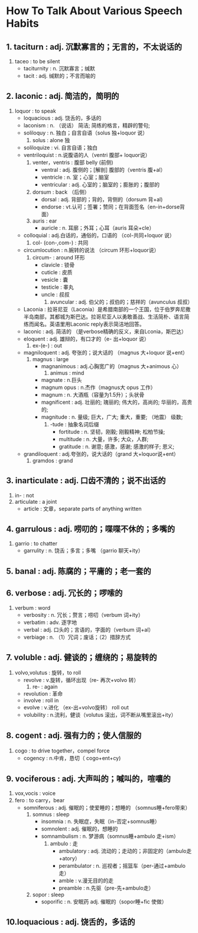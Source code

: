 # How To Talk About Various Speech Habits

## 1. taciturn                      :		 	adj. 沉默寡言的；无言的，不太说话的
1. taceo                           	: 			to be silent
	- taciturnity                	:    		n. 沉默寡言；缄默
	- tacit                         :     		adj. 缄默的；不言而喻的

## 2. laconic                       :		 	adj. 简洁的，简明的
1. loquor                          : 			to speak                             
	- loquacious                   :			adj. 饶舌的，多话的         
	- laconism						:			n.	（说话） 简洁; 简练的格言，精辟的警句;
	- soliloquy                    :    		n. 独白；自言自语（solus 独+loquor 说）    
		1. solus 					:			alone 独
	- soliloquize                  :     		vi. 自言自语；独白        
	- ventriloquist                :   			n.说腹语的人（ventri 腹部+ loquor说）
		1. venter，ventris 			:			腹部 belly  (前侧)
			- ventral               :           adj. 腹侧的；[解剖] 腹部的（ventris 腹+al）
			- ventricle             :           n. 室；心室；脑室 
			- ventricular          	:           adj. 心室的；脑室的；膨胀的；腹部的     
		2. dorsum                  	:           back     （后侧）              
			- dorsal              	:           adj. 背部的；背的，背侧的（dorsum 背+al)
			- endorse               :           vt.认可；签署；赞同；在背面签名（en-in+dorse背面）
		3. auris                    :			ear               
			- auricle               :           n. 耳廓；外耳；心耳（auris 耳朵+cle） 
	- colloquial                   :     		adj.白话的，通俗的，口语的 （col-共同+loquor 说）  
		1. col- (con-,com-)			:			共同    
	- circumlocution               :			n.婉转的说法 （circum 环形+loquor说）
		1. circum- 					:			around 环形
			- clavicle				:			锁骨
			- cuticle				:			皮质
			- vesicle				:			囊
			- testicle				:			睾丸
			- uncle					:			叔叔
				1. avuncular        :           adj. 伯父的；叔伯的；慈祥的（avunculus 叔叔）   
	- Laconia						:			拉哥尼亚（Laconia）是希腊南部的一个王国，位于伯罗奔尼撒半岛南部，其都城为斯巴达。拉哥尼亚人以勇敢善战、生活简朴、语言简练而闻名。英语里用Laconic reply表示简洁地回答。
	- laconic                      :  			adj. 简洁的 （是verbose精确的反义，来自Lconia，斯巴达）
	- eloquent                     :  			adj. 雄辩的，有口才的（e- 出+loquor 说）
		1. ex-(e-) 					:			out
	- magniloquent                :				adj. 夸张的；说大话的 （magnus 大+loquor 说+ent）
		1. magnus                 :          	large
			- magnanimous         :      		adj.心胸宽广的（magnus 大+animous 心）
				1. animus         :				mind
			- magnate             :         	n.巨头                      
			- magnum opus         :   			n.杰作（magnus大   opus 工作）   
			- magnum              :        		n. 大酒瓶（容量为1.5升）；头状骨
			- magnificent			:			adj.	壮丽的; 瑰丽的; 伟大的，高尚的; 华丽的，高贵的;
			- magnitude				:			n.	量级; 巨大，广大; 重大，重要; （地震） 级数;
				1. -tude			:			抽象名词后缀
					- fortitude		:			n.	坚韧，刚毅; 刚毅精神; 松柏节操;
					- multitude		:			n.	大量，许多; 大众，人群;
					- gratitude		:			n.	谢意; 感激，感谢; 感激的样子; 恩义;
	- grandiloquent               :				adj.夸张的，说大话的（grand 大+loquor说+ent）
		1. gramdos                :         	grand

## 3. inarticulate                  :	 		adj. 口齿不清的；说不出话的 
1. in- 								:			not  
2. articulate                       :           a joint   
	- article 						:			文章，separate parts of anything written

## 4. garrulous                     :	 		adj. 唠叨的；喋喋不休的；多嘴的  
1. garrio                           :			to chatter    
	- garrulity                     :    		n. 饶舌；多言；多嘴 （garrio 聊天+ity） 

## 5. banal                         :		 	adj. 陈腐的；平庸的；老一套的

## 6. verbose                       :	 		adj. 冗长的；啰嗦的  
1. verbum                           :			word
	- verbosity                     : 			n. 冗长；赘言；唠叨（verbum 词+ity）
	- verbatim                      :   		adv. 逐字地
	- verbal                        :     		adj. 口头的；言语的，字面的（verbum 词+al）                
	- verbiage                      :  			n. （1）冗词；废话；（2）措辞方式  


## 7. voluble                       :		 	adj. 健谈的；缠绕的；易旋转的
1. volvo,volutus         			:           旋转，to roll
	- revolve                       :   		v.旋转，循环出现（re- 再次+volvo 转） 
		1. re- 						:			again               
	- revolution					:			革命
	- involve						:			roll in    
	- evolve                       	:    		v.进化 （ex-出+volvo旋转） roll out
	- volubility                    :    		n.流利，健谈（volutus 滚出，词不断从嘴里滚出+ity）                      

## 8. cogent                        :	 		adj. 强有力的；使人信服的
1. cogo                            : 	 	 	to drive together，compel force
	- cogency                      :   			n.中肯，恳切（ cogo+ent+cy)                                        

## 9. vociferous                    :	 		adj. 大声叫的；喊叫的，喧嚷的      
1. vox,vocis                       :            voice  
2. fero                            :            to carry，bear             
	- somniferous                  :       		adj. 催眠的；使爱睡的；想睡的 （somnus睡+fero带来）     
		1. somnus                  : 	        sleep                  
			- insomnia                 :       		n. 失眠症，失眠（in-否定+somnus睡）  
			- somnolent                :           	adj. 催眠的，想睡的    
			- somnambulism             :   		    n. 梦游病（somnus睡+ambulo 走+ism）    
				1. ambulo				:			走
					- ambulatory      	:     		adj. 流动的；走动的；非固定的（ambulo走+atory）     
					- perambulator      :           n. 巡视者；摇篮车（per-通过+ambulo走）         
					- amble             :           v.漫无目的的走                              
					- preamble          :           n.先驱（pre-先+ambulo走）
		2. sopor                        :           sleep     
			- soporific                 :           n. 安眠药 adj. 催眠的（sopor睡+fic 使做）
		

## 10.loquacious                    :	 		adj. 饶舌的，多话的         